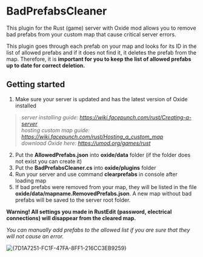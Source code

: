 # BadPrefabsCleaner
This plugin for the Rust (game) server with Oxide mod allows you to remove bad prefabs from your custom map that cause critical server errors.

This plugin goes through each prefab on your map and looks for its ID in the list of allowed prefabs and if it does not find it, it deletes the prefab from the map. 
Therefore, it is **important for you to keep the list of allowed prefabs up to date for correct deletion.**

## Getting started
1. Make sure your server is updated and has the latest version of Oxide installed
> *server installing guide: https://wiki.facepunch.com/rust/Creating-a-server  
> hosting custom map guide: https://wiki.facepunch.com/rust/Hosting_a_custom_map  
> download Oxide here: https://umod.org/games/rust*
2. Put the **AllowedPrefabs.json** into **oxide/data** folder (if the folder does not exist you can create it)
3. Put the **BadPrefabsCleaner.cs** into **oxide/plugins** folder
4. Run your server and use command **clearprefabs** in console after loading map
5. If bad prefabs were removed from your map, they will be listed in the file **oxide/data/mapname.RemovedPrefabs.json**. A new map without bad prefabs will be saved to the server root folder.

**Warning! All settings you made in RustEdit (password, electrical connections) will disappear from the cleared map.**

*You can manually add prefabs to the allowed list if you are sure that they will not cause an error.*

![{7D1A7251-FC1F-47FA-8FF1-216CC3EB9259}](https://github.com/user-attachments/assets/473f7979-d604-4a62-bdec-9ce61eb9ab10)
